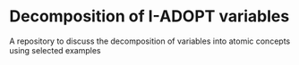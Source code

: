 # Decomposition of I-ADOPT variables
A repository to discuss the decomposition of variables into atomic concepts using selected examples 
